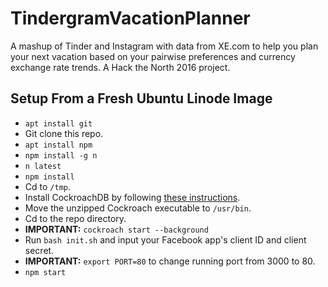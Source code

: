 # TindergramVacationPlanner
A mashup of Tinder and Instagram with data from XE.com to help you plan your next vacation based on your pairwise preferences and currency exchange rate trends. A Hack the North 2016 project.

## Setup From a Fresh Ubuntu Linode Image
- `apt install git`
- Git clone this repo.
- `apt install npm`
- `npm install -g n`
- `n latest`
- `npm install`
- Cd to `/tmp`.
- Install CockroachDB by following [these instructions](https://www.cockroachlabs.com/docs/install-cockroachdb.html).
- Move the unzipped Cockroach executable to `/usr/bin`.
- Cd to the repo directory.
- **IMPORTANT:** `cockroach start --background`
- Run `bash init.sh` and input your Facebook app's client ID and client secret.
- **IMPORTANT:** `export PORT=80` to change running port from 3000 to 80.
- `npm start`
